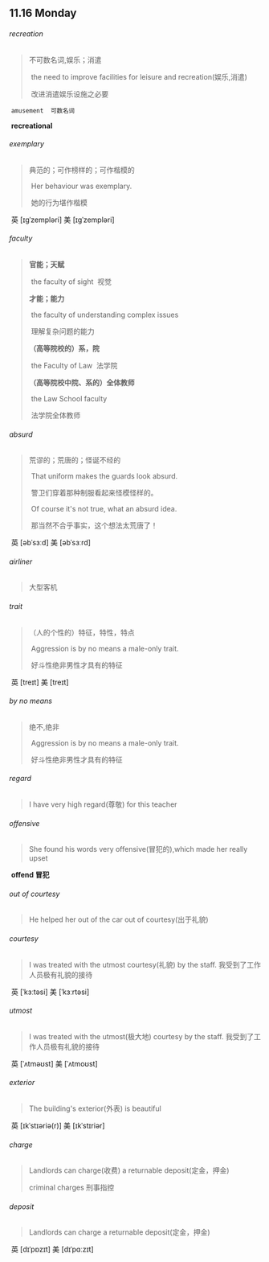 ## 11.16	Monday

###### recreation

> 不可数名词,娱乐；消遣
>
> ​	the need to improve facilities for leisure and recreation(娱乐,消遣)
>
> ​		改进消遣娱乐设施之必要

​	`amusement	可数名词`

​	**recreational**



###### exemplary

>  典范的；可作榜样的；可作楷模的
>
> ​	Her behaviour was exemplary.
>
> ​		她的行为堪作楷模

​	英 [ɪɡˈzempləri]   美 [ɪɡˈzempləri] 



###### faculty

> **官能；天赋**
>
> ​	the faculty of sight
> ​		视觉
>
> **才能；能力**
>
> ​	the faculty of understanding complex issues
>
> ​		理解复杂问题的能力
>
> **（高等院校的）系，院**
>
> ​	the Faculty of Law
> ​		法学院
>
> **（高等院校中院、系的）全体教师**
>
> ​	the Law School faculty
>
> ​		法学院全体教师



###### absurd

> 荒谬的；荒唐的；怪诞不经的
>
> ​	That uniform makes the guards look absurd.
>
> ​		警卫们穿着那种制服看起来怪模怪样的。
>
> ​	Of course it's not true, what an absurd idea.
>
> ​		那当然不合乎事实，这个想法太荒唐了！

​	英 [əbˈsɜːd]   美 [əbˈsɜːrd] 



###### airliner

> 大型客机



###### trait

> （人的个性的）特征，特性，特点
>
> ​	Aggression is by no means a male-only trait.  
>
> ​		好斗性绝非男性才具有的特征

​	英 [treɪt]   美 [treɪt] 

###### by no means

> 绝不,绝非
>
> ​	Aggression is by no means a male-only trait.  
>
> ​		好斗性绝非男性才具有的特征

###### regard

> I have very high regard(尊敬) for this teacher

###### offensive

> She found his words very offensive(冒犯的),which made her really upset

​	**offend	冒犯**

###### out of courtesy

> He helped her out of the car out of courtesy(出于礼貌)

###### courtesy

> I was treated with the utmost courtesy(礼貌) by the staff.
> 	我受到了工作人员极有礼貌的接待

​	英 [ˈkɜːtəsi]   美 [ˈkɜːrtəsi] 

###### utmost

> I was treated with the utmost(极大地) courtesy by the staff.
> 	我受到了工作人员极有礼貌的接待

​	英 [ˈʌtməʊst]   美 [ˈʌtmoʊst] 

###### exterior

> The building's exterior(外表) is beautiful

​	英 [ɪkˈstɪəriə(r)]   美 [ɪkˈstɪriər] 

###### charge

>Landlords can charge(收费) a returnable deposit(定金，押金)
>
>criminal charges
>	刑事指控

###### deposit

> Landlords can charge a returnable deposit(定金，押金)

​	英 [dɪˈpɒzɪt]   美 [dɪˈpɑːzɪt] 

​	

